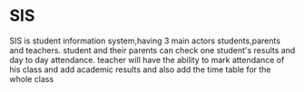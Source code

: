 # SIS
SIS is student information system,having 3 main actors students,parents and teachers.
student and their parents can check one student's results and day to day attendance.
teacher will have the ability to mark attendance of his class and add academic results and also add the time table for the whole class
